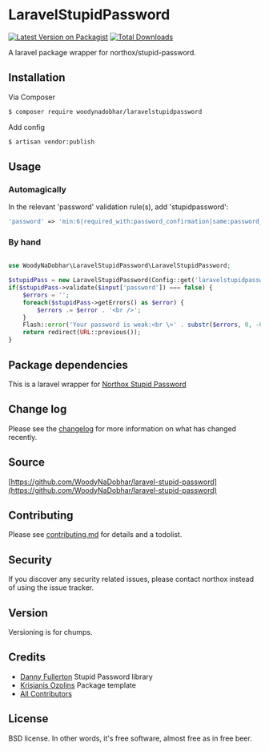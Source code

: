 # LaravelStupidPassword

[![Latest Version on Packagist][ico-version]][link-packagist]
[![Total Downloads][ico-downloads]][link-downloads]

A laravel package wrapper for northox/stupid-password.

## Installation

Via Composer

``` bash
$ composer require woodynadobhar/laravelstupidpassword
```
Add config

``` bash
$ artisan vendor:publish
```

## Usage

### Automagically
In the relevant 'password' validation rule(s), add 'stupidpassword':

```php
'password' => 'min:6|required_with:password_confirmation|same:password_confirmation|stupidpassword',
```

### By hand

```php

use WoodyNaDobhar\LaravelStupidPassword\LaravelStupidPassword;

$stupidPass = new LaravelStupidPassword(Config::get('laravelstupidpassword.max'), Config::get('laravelstupidpassword.environmentals'), null, null, config('laravelstupidpassword.options'));
if($stupidPass->validate($input['password']) === false) {
	$errors = '';
	foreach($stupidPass->getErrors() as $error) {
		$errors .= $error . '<br />';
	}
	Flash::error('Your password is weak:<br \>' . substr($errors, 0, -6));
	return redirect(URL::previous());
}
```

## Package dependencies

This is a laravel wrapper for [Northox Stupid Password](https://github.com/northox/stupid-password)

## Change log

Please see the [changelog](changelog.md) for more information on what has changed recently.

## Source

[https://github.com/WoodyNaDobhar/laravel-stupid-password](https://github.com/WoodyNaDobhar/laravel-stupid-password)

## Contributing

Please see [contributing.md](contributing.md) for details and a todolist.

## Security

If you discover any security related issues, please contact northox instead of using the issue tracker.

## Version

Versioning is for chumps.

## Credits

- [Danny Fullerton](https://github.com/northox) Stupid Password library
- [Krisjanis Ozolins](https://github.com/woodynadobhar) Package template
- [All Contributors][link-contributors]

## License

BSD license. In other words, it's free software, almost free as in free beer.

[ico-version]: https://img.shields.io/packagist/v/woodynadobhar/laravel-stupid-password.svg?style=flat-square
[ico-downloads]: https://img.shields.io/packagist/dt/woodynadobhar/laravel-stupid-password.svg?style=flat-square

[link-packagist]: https://packagist.org/packages/woodynadobhar/laravel-stupid-password
[link-downloads]: https://packagist.org/packages/woodynadobhar/laravel-stupid-password
[link-contributors]: ../../contributors